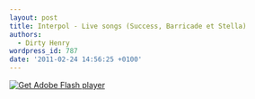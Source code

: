 ```yaml
---
layout: post
title: Interpol - Live songs (Success, Barricade et Stella)
authors:
  - Dirty Henry
wordpress_id: 787
date: '2011-02-24 14:56:25 +0100'
---
```

<div id="InterpolWidget">
  <object type="application/x-shockwave-flash" data="http://www.interpolnyc.com/williamsburg/interpolwidget.swf" width="500" height="400">
    <param name="movie" value="http://www.interpolnyc.com/williamsburg/interpolwidget.swf"/>
    <param name="quality" value="high"/>
    <param name="bgcolor" value="#000000"/>
    <param name="play" value="true"/>
    <param name="loop" value="false"/>
    <param name="wmode" value="window"/>
    <param name="scale" value="showall"/>
    <param name="menu" value="false"/>
    <param name="devicefont" value="false"/>
    <param name="salign" value=""/>
    <param name="allowScriptAccess" value="sameDomain"/>
    <param name="allowFullScreen" value="true"/>
    <a href="http://www.adobe.com/go/getflash">
      <img src="http://www.adobe.com/images/shared/download_buttons/get_flash_player.gif" alt="Get Adobe Flash player"/>
    </a>
  </object>
</div>
